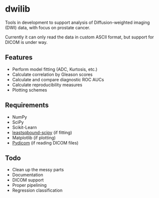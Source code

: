 dwilib
======

Tools in development to support analysis of Diffusion-weighted imaging (DWI) data, with focus on prostate cancer.

Currently it can only read the data in custom ASCII format, but support for DICOM is under way.

Features
--------
- Perform model fitting (ADC, Kurtosis, etc.)
- Calculate correlation by Gleason scores
- Calculate and compare diagnostic ROC AUCs
- Calculate reproducibility measures
- Plotting schemes

Requirements
------------
- NumPy
- SciPy
- Scikit-Learn
- [leastsqbound-scipy](https://github.com/jjhelmus/leastsqbound-scipy) (if fitting)
- Matplotlib (if plotting)
- [Pydicom](https://code.google.com/p/pydicom/) (if reading DICOM files)

Todo
----
- Clean up the messy parts
- Documentation
- DICOM support
- Proper pipelining
- Regression classification
